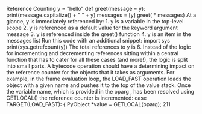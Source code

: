Reference Counting y  =  "hello" def  greet(message = y): print(message.capitalize()  +  " "  +  y) messages  =  [y] greet( * messages) At a glance,  y  is immediately referenced by: 1.  y  is a variable in the top-level scope 2.  y  is referenced as a default value for the keyword argument  message 3.  y  is referenced inside the  greet()  function 4.  y  is an item in the  messages  list Run this code with an additional snippet: import  sys print(sys.getrefcount(y)) The total references to  y  is 6. Instead of the logic for incrementing and decrementing references sitting within a central function that has to cater for all these cases (and more!), the logic is split into small parts. A bytecode operation should have a determining impact on the reference counter for the objects that it takes as arguments. For example, in the frame evaluation loop, the  LOAD_FAST  operation loads the object with a given name and pushes it to the top of the value stack. Once the variable name, which is provided in the  oparg , has been resolved using  GETLOCAL()  the reference counter is incremented: case  TARGET(LOAD_FAST): { PyObject *value = GETLOCAL(oparg); 211